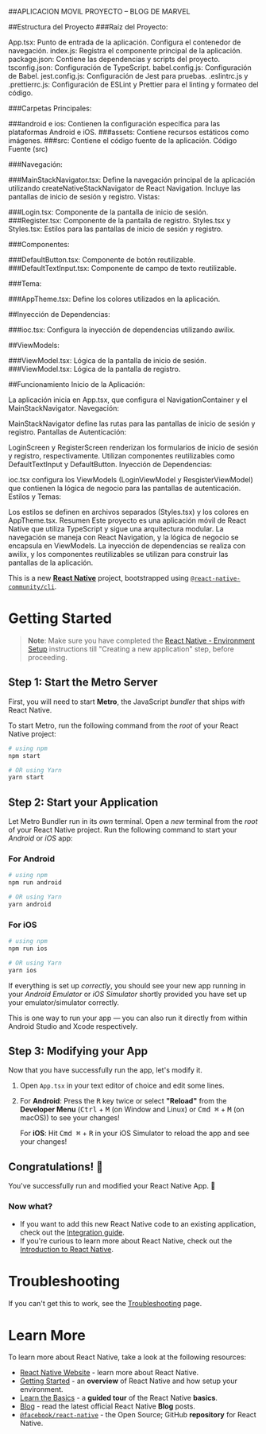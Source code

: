 ##APLICACION MOVIL PROYECTO – BLOG DE  MARVEL


##Estructura del Proyecto
###Raíz del Proyecto:

App.tsx: Punto de entrada de la aplicación. Configura el contenedor de navegación.
index.js: Registra el componente principal de la aplicación.
package.json: Contiene las dependencias y scripts del proyecto.
tsconfig.json: Configuración de TypeScript.
babel.config.js: Configuración de Babel.
jest.config.js: Configuración de Jest para pruebas.
.eslintrc.js y .prettierrc.js: Configuración de ESLint y Prettier para el linting y formateo del código.

###Carpetas Principales:

###android e ios: Contienen la configuración específica para las plataformas Android e iOS.
###assets: Contiene recursos estáticos como imágenes.
###src: Contiene el código fuente de la aplicación.
Código Fuente (src)

###Navegación:

###MainStackNavigator.tsx: Define la navegación principal de la aplicación utilizando createNativeStackNavigator de React Navigation. Incluye las pantallas de inicio de sesión y registro.
Vistas:

###Login.tsx: Componente de la pantalla de inicio de sesión.
###Register.tsx: Componente de la pantalla de registro.
Styles.tsx y Styles.tsx: Estilos para las pantallas de inicio de sesión y registro.

###Componentes:

###DefaultButton.tsx: Componente de botón reutilizable.
###DefaultTextInput.tsx: Componente de campo de texto reutilizable.

###Tema:

###AppTheme.tsx: Define los colores utilizados en la aplicación.

##Inyección de Dependencias:

###ioc.tsx: Configura la inyección de dependencias utilizando awilix.

##ViewModels:

###ViewModel.tsx: Lógica de la pantalla de inicio de sesión.
###ViewModel.tsx: Lógica de la pantalla de registro.

##Funcionamiento Inicio de la Aplicación:

La aplicación inicia en App.tsx, que configura el NavigationContainer y el MainStackNavigator.
Navegación:

MainStackNavigator define las rutas para las pantallas de inicio de sesión y registro.
Pantallas de Autenticación:

LoginScreen y RegisterScreen renderizan los formularios de inicio de sesión y registro, respectivamente.
Utilizan componentes reutilizables como DefaultTextInput y DefaultButton.
Inyección de Dependencias:

ioc.tsx configura los ViewModels (LoginViewModel y ResgisterViewModel) que contienen la lógica de negocio para las pantallas de autenticación.
Estilos y Temas:

Los estilos se definen en archivos separados (Styles.tsx) y los colores en AppTheme.tsx.
Resumen
Este proyecto es una aplicación móvil de React Native que utiliza TypeScript y sigue una arquitectura modular. La navegación se maneja con React Navigation, y la lógica de negocio se encapsula en ViewModels. La inyección de dependencias se realiza con awilix, y los componentes reutilizables se utilizan para construir las pantallas de la aplicación.



This is a new [**React Native**](https://reactnative.dev) project, bootstrapped using [`@react-native-community/cli`](https://github.com/react-native-community/cli).

# Getting Started

>**Note**: Make sure you have completed the [React Native - Environment Setup](https://reactnative.dev/docs/environment-setup) instructions till "Creating a new application" step, before proceeding.

## Step 1: Start the Metro Server

First, you will need to start **Metro**, the JavaScript _bundler_ that ships _with_ React Native.

To start Metro, run the following command from the _root_ of your React Native project:

```bash
# using npm
npm start

# OR using Yarn
yarn start
```

## Step 2: Start your Application

Let Metro Bundler run in its _own_ terminal. Open a _new_ terminal from the _root_ of your React Native project. Run the following command to start your _Android_ or _iOS_ app:

### For Android

```bash
# using npm
npm run android

# OR using Yarn
yarn android
```

### For iOS

```bash
# using npm
npm run ios

# OR using Yarn
yarn ios
```

If everything is set up _correctly_, you should see your new app running in your _Android Emulator_ or _iOS Simulator_ shortly provided you have set up your emulator/simulator correctly.

This is one way to run your app — you can also run it directly from within Android Studio and Xcode respectively.

## Step 3: Modifying your App

Now that you have successfully run the app, let's modify it.

1. Open `App.tsx` in your text editor of choice and edit some lines.
2. For **Android**: Press the <kbd>R</kbd> key twice or select **"Reload"** from the **Developer Menu** (<kbd>Ctrl</kbd> + <kbd>M</kbd> (on Window and Linux) or <kbd>Cmd ⌘</kbd> + <kbd>M</kbd> (on macOS)) to see your changes!

   For **iOS**: Hit <kbd>Cmd ⌘</kbd> + <kbd>R</kbd> in your iOS Simulator to reload the app and see your changes!

## Congratulations! :tada:

You've successfully run and modified your React Native App. :partying_face:

### Now what?

- If you want to add this new React Native code to an existing application, check out the [Integration guide](https://reactnative.dev/docs/integration-with-existing-apps).
- If you're curious to learn more about React Native, check out the [Introduction to React Native](https://reactnative.dev/docs/getting-started).

# Troubleshooting

If you can't get this to work, see the [Troubleshooting](https://reactnative.dev/docs/troubleshooting) page.

# Learn More

To learn more about React Native, take a look at the following resources:

- [React Native Website](https://reactnative.dev) - learn more about React Native.
- [Getting Started](https://reactnative.dev/docs/environment-setup) - an **overview** of React Native and how setup your environment.
- [Learn the Basics](https://reactnative.dev/docs/getting-started) - a **guided tour** of the React Native **basics**.
- [Blog](https://reactnative.dev/blog) - read the latest official React Native **Blog** posts.
- [`@facebook/react-native`](https://github.com/facebook/react-native) - the Open Source; GitHub **repository** for React Native.
